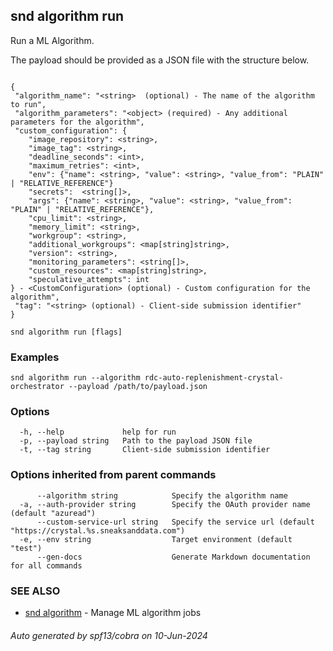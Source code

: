 ## snd algorithm run

Run a ML Algorithm.

The payload should be provided as a JSON file with the structure below.

<pre><code>
{
 "algorithm_name": "&lt;string&gt;  (optional) - The name of the algorithm to run",
 "algorithm_parameters": "&lt;object&gt; (required) - Any additional parameters for the algorithm",
 "custom_configuration": {
	"image_repository": &lt;string&gt;,
	"image_tag": &lt;string&gt;,
	"deadline_seconds": &lt;int&gt;,
	"maximum_retries": &lt;int&gt;,
	"env": {"name": &lt;string&gt;, "value": &lt;string&gt;, "value_from": "PLAIN" | "RELATIVE_REFERENCE"}
	"secrets":  &lt;string[]&gt;,
	"args": {"name": &lt;string&gt;, "value": &lt;string&gt;, "value_from": "PLAIN" | "RELATIVE_REFERENCE"},
	"cpu_limit": &lt;string&gt;,
	"memory_limit": &lt;string&gt;,
	"workgroup": &lt;string&gt;,
	"additional_workgroups": &lt;map[string]string&gt;,
	"version": &lt;string&gt;,
	"monitoring_parameters": &lt;string[]&gt;,
	"custom_resources": &lt;map[string]string&gt;,
	"speculative_attempts": int
} - &lt;CustomConfiguration&gt; (optional) - Custom configuration for the algorithm",
 "tag": "&lt;string&gt; (optional) - Client-side submission identifier"
}
</code></pre>


```
snd algorithm run [flags]
```

### Examples

```
snd algorithm run --algorithm rdc-auto-replenishment-crystal-orchestrator --payload /path/to/payload.json
```

### Options

```
  -h, --help             help for run
  -p, --payload string   Path to the payload JSON file
  -t, --tag string       Client-side submission identifier
```

### Options inherited from parent commands

```
      --algorithm string            Specify the algorithm name
  -a, --auth-provider string        Specify the OAuth provider name (default "azuread")
      --custom-service-url string   Specify the service url (default "https://crystal.%s.sneaksanddata.com")
  -e, --env string                  Target environment (default "test")
      --gen-docs                    Generate Markdown documentation for all commands
```

### SEE ALSO

* [snd algorithm](snd_algorithm.md)	 - Manage ML algorithm jobs

###### Auto generated by spf13/cobra on 10-Jun-2024
